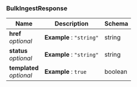 
<a name="bulkingestresponse"></a>
### BulkIngestResponse

|Name|Description|Schema|
|---|---|---|
|**href**  <br>*optional*|**Example** : `"string"`|string|
|**status**  <br>*optional*|**Example** : `"string"`|string|
|**templated**  <br>*optional*|**Example** : `true`|boolean|




